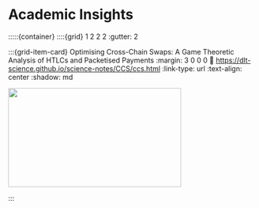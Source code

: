 # Academic Insights

:::::{container}
::::{grid} 1 2 2 2
:gutter: 2

:::{grid-item-card} Optimising Cross-Chain Swaps: A Game Theoretic Analysis of HTLCs and Packetised Payments
:margin: 3 0 0 0
:link: https://dlt-science.github.io/science-notes/CCS/ccs.html
:link-type: url
:text-align: center
:shadow: md

<img src= "https://www.tbstat.com/cdn-cgi/image/format=webp,q=75/wp/uploads/2021/12/20211106-Cross-Chain-Swap-News.png"  width="350px" height="200px">


:::
